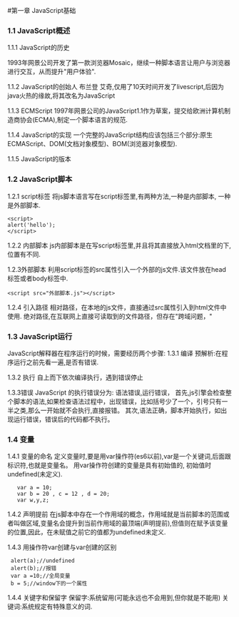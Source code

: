 #第一章 JavaScript基础

### 1.1 JavaScript概述

1.1.1 JavaScript的历史

1993年网景公司开发了第一款浏览器Mosaic，继续一种脚本语言让用户与浏览器进行交互，从而提升"用户体验".

1.1.2 JavaScript的创始人
布兰登 艾奇,仅用了10天时间开发了livescript,后因为java火热的缘故,将其改名为JavaScript

1.1.3 ECMScript
1997年网景公司的JavaScript1.1作为草案，提交给欧洲计算机制造商协会(ECMA),制定一个脚本语言的规范.

1.1.4 JavaScript的实现
一个完整的JavaScript结构应该包括三个部分:原生ECMAScript、DOM(文档对象模型)、BOM(浏览器对象模型).

1.1.5 JavaScript的版本

### 1.2 JavaScript脚本
1.2.1 script标签
将js脚本语言写在script标签里,有两种方法,一种是内部脚本, 一种是外部脚本.

    <script>
    alert('hello');
    </script>

1.2.2 内部脚本
js内部脚本是在写script标签里,并且将其直接放入html文档里的<!DOCTYPE html>下,位置有不同.

1.2.3外部脚本
利用script标签的src属性引入一个外部的js文件.该文件放在head标签或者body标签中.

    <script src="外部脚本.js"></script>

1.2.4 引入路径
相对路径，在本地的js文件，直接通过src属性引入到html文件中使用.
绝对路径,在互联网上直接可读取到的文件路径，但存在"跨域问题，"

### 1.3 JavaScript运行
JavaScript解释器在程序运行的时候，需要经历两个步骤:
1.3.1  编译
预解析:在程序运行之前先看一遍,是否有错误.

1.3.2 执行
自上而下依次编译执行，遇到错误停止

1.3.3错误
JavaScript 的执行错误分为: 语法错误,运行错误，
首先,js引擎会检查整个脚本的语法,如果检查语法过程中，出现错误，比如括号少了一个，引号只有一半之类,那么一开始就不会执行,直接报错。
其次,语法正确，脚本开始执行，如出现运行错误，错误后的代码都不执行。

### 1.4 变量
1.4.1 变量的命名
定义变量时,要是用var操作符(es6以前),var是一个关键词,后面跟标识符,也就是变量名。 用var操作符创建的变量是具有初始值的,
初始值时undefined(未定义).

       var a = 10;
       var b = 20 , c = 12 , d = 20;
       var w,y,z;

1.4.2 声明提前
在js脚本中存在一个作用域的概念，作用域就是当前脚本的范围或者叫做区域,变量名会提升到当前作用域的最顶端(声明提前),但值则在赋予该变量的位置,因此，在未赋值之前它的值都为undefined未定义.

1.4.3 用操作符var创建与var创建的区别
    
     alert(a);//undefined
     alert(b);//报错
     var a =10;//全局变量 
     b = 5;//window下的一个属性
1.4.4 关键字和保留字
保留字:系统留用(可能永远也不会用到,但你就是不能用)
关键词:系统规定有特殊意义的词.